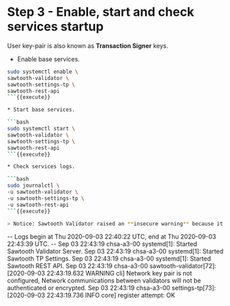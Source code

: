 
# Step 3 - Enable, start and check services startup

User key-pair is also known as **Transaction Signer** keys.

* Enable base services.

```bash
sudo systemctl enable \
sawtooth-validator \
sawtooth-settings-tp \
sawtooth-rest-api
```{{execute}}

* Start base services.

```bash
sudo systemctl start \
sawtooth-validator \
sawtooth-settings-tp \
sawtooth-rest-api
```{{execute}}

* Check services logs.

```bash
sudo journalctl \
-u sawtooth-validator \
-u sawtooth-settings-tp \
-u sawtooth-rest-api
```{{execute}}

> Notice: Sawtooth Validator raised an **insecure warning** because it started with the default configuration, which does not include `network_public_key` and `network_private_key` configuration parameters.

```
-- Logs begin at Thu 2020-09-03 22:40:22 UTC, end at Thu 2020-09-03 22:43:39 UTC. --
Sep 03 22:43:19 chsa-a3-00 systemd[1]: Started Sawtooth Validator Server.
Sep 03 22:43:19 chsa-a3-00 systemd[1]: Started Sawtooth TP Settings.
Sep 03 22:43:19 chsa-a3-00 systemd[1]: Started Sawtooth REST API.
Sep 03 22:43:19 chsa-a3-00 sawtooth-validator[72]: [2020-09-03 22:43:19.632 WARNING  cli] Network key pair is not configured, Network communications between validators will not be authenticated or encrypted.
Sep 03 22:43:19 chsa-a3-00 settings-tp[73]: [2020-09-03 22:43:19.736 INFO     core] register attempt: OK
```
